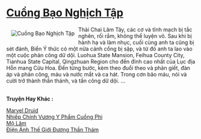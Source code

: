 <a href="https://truyenwiki.net/cuong-bao-nghich-tap.35235/" title="Cuồng Bạo Nghịch Tập"><h1>Cuồng Bạo Nghịch Tập</h1></a><div style="display:table"><img align="right" style="float: left; padding: 10px;" src="https://truyenwiki.net/a/img/str/src/35235.jpg" alt="Cuồng Bạo Nghịch Tập">Thải Chai Lâm Tây, các cơ và tĩnh mạch bị tắc nghẽn, rối rắm, không thể luyện võ. Sau khi bị hành hạ và làm nhục, cuối cùng anh ta cũng bị sét đánh, Biển Ý thức có một nửa cánh cổng bị sập, và từ đó anh ta lao vào một cuộc phản công dữ dội. Luohua State Mansion, Feihua County City, Tianhua State Capital, Qingzhuan Region cho đến đỉnh cao nhất của Lục địa Hỗn mang Cửu Hoa. Đến từng bước, kèm theo đuổi theo và phản giết, đàn áp và phản công, máu và nước mắt và ca hát. Trong cơn bão máu, nói và cười trở thành thần thánh, và tấn công dữ dội. …</div><p><br><b>Truyện Hay Khác :</b></p><a href="https://truyenwiki.net/marvel-druid.36012/" alt="Marvel Druid">Marvel Druid</a><br/><a href="https://github.com/nownovels/topcv/tree/master/truyenhay/35231" alt="Nhiếp Chính Vương Y Phẩm Cuồng Phi">Nhiếp Chính Vương Y Phẩm Cuồng Phi</a><br/><a href="https://github.com/nownovels/topcv/tree/master/truyenhay/35301" alt="Mộ Lâm">Mộ Lâm</a><br/><a href="https://github.com/nownovels/topcv/tree/master/truyenhay/35194" alt="Điện Ảnh Thế Giới Đương Thần Thám">Điện Ảnh Thế Giới Đương Thần Thám</a><br/>